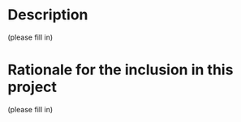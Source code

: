 <!--
Thank you for your interest!

# Limitation of the project resources

This project does not have the resources to implement every layout or feature,
so please consider creating a merge request instead. If you do not, keep in mind
that we cannot promise your request will be accepted nor commit to any deadline.
-->

# Description

(please fill in)

# Rationale for the inclusion in this project

<!--
# Request for addition of a new layout or other feature

As a general rule, we accept layouts that are part of official standards but
not experimental layouts.

For any feature, please provide evidences that it is popular enough to make sense
to include by default in every system that use xkeyboard-config. Please note that
it is in your interest to provide neutral and accessible sources, if possible in
English.
-->

(please fill in)
